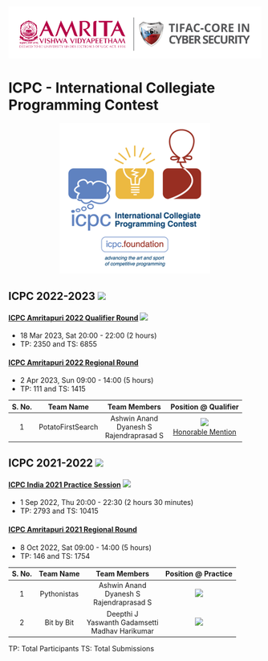 <p align="center">
    <img src="https://github.com/Amrita-TIFAC-Cyber-Blockchain/.github/blob/main/profile/img/AVV_CYS_Logo.png" alt ="Amrita TIFAC" width="700" />
</p> 
<h1>ICPC - International Collegiate Programming Contest</h1>
<p align="center">
    <img src="images/ICPC_Logo.png" alt ="ICPC" width="300" />
</p>

## ICPC 2022-2023 ![](https://img.shields.io/badge/21UCYS-blue)
#### [ICPC Amritapuri 2022 Qualifier Round](https://codedrills.io/contests/icpc-amritapuri-2022-qualifier-round)  ![](https://img.shields.io/badge/-Participated-brightgreen)
 -  18 Mar 2023, Sat 20:00 - 22:00 (2 hours)
 -  TP: 2350 and TS: 6855
#### [ICPC Amritapuri 2022 Regional Round](https://codedrills.io/contests/icpc-amritapuri-2022-regional-round)
 - 2 Apr 2023, Sun 09:00 - 14:00  (5 hours)
 - TP: 111 and TS: 1415

| S. No. | Team Name | Team Members | Position @ Qualifier | 
|:------:|:---------:|:------------:|:--------:|
| 1 | PotatoFirstSearch | Ashwin Anand <br/> Dyanesh S <br/> Rajendraprasad S |   ![](https://img.shields.io/badge/-607-gold) <br/> [Honorable Mention](Cert/Certificate_Place_2022-23.pdf) | 

## ICPC 2021-2022 ![](https://img.shields.io/badge/21UCYS-blue)
#### [ICPC India 2021 Practice Session](https://codedrills.io/contests/icpc-india-2021-practice-session)  ![](https://img.shields.io/badge/-Participated-brightgreen)
 - 1 Sep 2022, Thu 20:00 - 22:30 (2 hours 30 minutes)
 - TP: 2793 and TS: 10415
#### [ICPC Amritapuri 2021 Regional Round](https://codedrills.io/contests/icpc-amritapuri-2021-regional-round)
 - 8 Oct 2022, Sat 09:00 - 14:00 (5 hours)
 - TP: 146 and TS: 1754

| S. No. | Team Name | Team Members | Position @ Practice | 
|:------:|:---------:|:------------:|:--------:|
| 1 | Pythonistas | Ashwin Anand <br/> Dyanesh S <br/> Rajendraprasad S |  ![](https://img.shields.io/badge/-636-brown) | 
| 2 | Bit by Bit | Deepthi J <br/> Yaswanth Gadamsetti <br/> Madhav Harikumar |  ![](https://img.shields.io/badge/-1286-brown) |

TP: Total Participants
TS: Total Submissions
